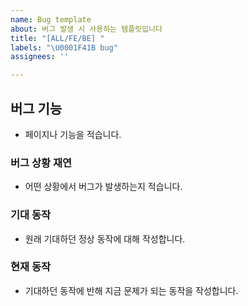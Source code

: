 ```yaml
---
name: Bug template
about: 버그 발생 시 사용하는 템플릿입니다
title: "[ALL/FE/BE] "
labels: "\U0001F41B bug"
assignees: ''

---
```


## 버그 기능
- 페이지나 기능을 적습니다.

### 버그 상황 재연
- 어떤 상황에서 버그가 발생하는지 적습니다.

### 기대 동작
- 원래 기대하던 정상 동작에 대해 작성합니다.

### 현재 동작
- 기대하던 동작에 반해 지금 문제가 되는 동작을 작성합니다.
